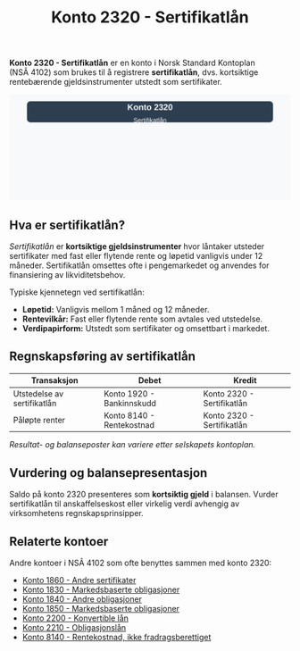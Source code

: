 ﻿---
title: "Konto 2320 - Sertifikatlån"
seoTitle: "Konto 2320 | Sertifikatlån | Kontoplan"
description: "Konto 2320 brukes til å registrere sertifikatlån, kortsiktige rentebærende gjeldsinstrumenter utstedt som sertifikater. Les om kjennetegn, bokføring og presentasjon som kortsiktig gjeld."
summary: "Konto 2320: sertifikatlån. Kort om hva det er, når kontoen brukes og hvordan bokføre."
---

**Konto 2320 - Sertifikatlån** er en konto i Norsk Standard Kontoplan (NSÂ 4102) som brukes til å registrere **sertifikatlån**, dvs. kortsiktige rentebærende gjeldsinstrumenter utstedt som sertifikater.

![Illustrasjon av konto 2320 Sertifikatlån](2320-sertifikatlan-image.svg)

## Hva er sertifikatlån?

*Sertifikatlån* er **kortsiktige gjeldsinstrumenter** hvor låntaker utsteder sertifikater med fast eller flytende rente og løpetid vanligvis under 12 måneder. Sertifikatlån omsettes ofte i pengemarkedet og anvendes for finansiering av likviditetsbehov.

Typiske kjennetegn ved sertifikatlån:

* **Løpetid:** Vanligvis mellom 1 måned og 12 måneder.
* **Rentevilkår:** Fast eller flytende rente som avtales ved utstedelse.
* **Verdipapirform:** Utstedt som sertifikater og omsettbart i markedet.

## Regnskapsføring av sertifikatlån

| Transaksjon                        | Debet                        | Kredit                          |
|------------------------------------|------------------------------|---------------------------------|
| Utstedelse av sertifikatlån        | Konto 1920 - Bankinnskudd    | Konto 2320 - Sertifikatlån      |
| Påløpte renter                     | Konto 8140 - Rentekostnad    | Konto 2320 - Sertifikatlån      |

_*Resultat- og balanseposter kan variere etter selskapets kontoplan.*_

## Vurdering og balansepresentasjon

Saldo på konto 2320 presenteres som **kortsiktig gjeld** i balansen. Vurder sertifikatlån til anskaffelseskost eller virkelig verdi avhengig av virksomhetens regnskapsprinsipper.

## Relaterte kontoer

Andre kontoer i NSÂ 4102 som ofte benyttes sammen med konto 2320:

* [Konto 1860 - Andre sertifikater](/blogs/kontoplan/1860-andre-sertifikater "Konto 1860 - Andre sertifikater i Norsk Standard Kontoplan")
* [Konto 1830 - Markedsbaserte obligasjoner](/blogs/kontoplan/1830-markedsbaserte-obligasjoner "Konto 1830 - Markedsbaserte obligasjoner i Norsk Standard Kontoplan")
* [Konto 1840 - Andre obligasjoner](/blogs/kontoplan/1840-andre-obligasjoner "Konto 1840 - Andre obligasjoner i Norsk Standard Kontoplan")
* [Konto 1850 - Markedsbaserte obligasjoner](/blogs/kontoplan/1850-markedsbaserte-obligasjoner "Konto 1850 - Markedsbaserte obligasjoner i Norsk Standard Kontoplan")
* [Konto 2200 - Konvertible lån](/blogs/kontoplan/2200-konvertible-lan "Konto 2200 - Konvertible lån i Norsk Standard Kontoplan")
* [Konto 2210 - Obligasjonslån](/blogs/kontoplan/2210-obligasjonslan "Konto 2210 - Obligasjonslån i Norsk Standard Kontoplan")
* [Konto 8140 - Rentekostnad, ikke fradragsberettiget](/blogs/kontoplan/8140-rentekostnad-ikke-fradragsberettiget "Konto 8140 - Rentekostnad, ikke fradragsberettiget i Norsk Standard Kontoplan")






